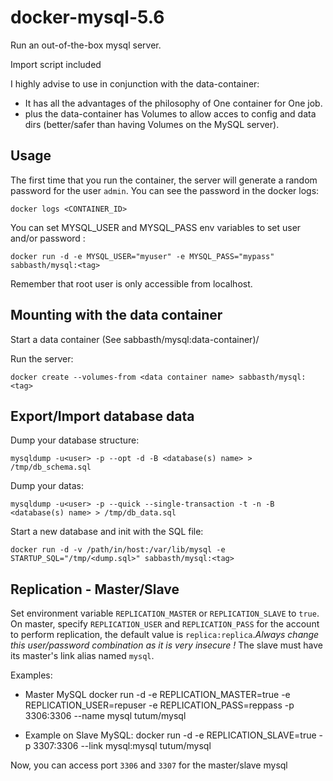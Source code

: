 docker-mysql-5.6
================

Run an out-of-the-box mysql server.

Import script included

I highly advise to use in conjunction with the data-container:
* It has all the advantages of the philosophy of One container for One job.
* plus the data-container has Volumes to allow acces to config and data dirs (better/safer than having Volumes on the MySQL server).

Usage
-----

The first time that you run the container, the server will generate a random password for the user `admin`. You can see the password in the docker logs:

    docker logs <CONTAINER_ID>

You can set MYSQL_USER and MYSQL_PASS env variables to set user and/or password :

    docker run -d -e MYSQL_USER="myuser" -e MYSQL_PASS="mypass" sabbasth/mysql:<tag>

Remember that root user is only accessible from localhost.

Mounting with the data container
--------------------

Start a data container (See sabbasth/mysql:data-container)/

Run the server:

    docker create --volumes-from <data container name> sabbasth/mysql:<tag>

Export/Import database data
---------------------------

Dump your database structure:

    mysqldump -u<user> -p --opt -d -B <database(s) name> > /tmp/db_schema.sql

Dump your datas:

    mysqldump -u<user> -p --quick --single-transaction -t -n -B <database(s) name> > /tmp/db_data.sql

Start a new database and init with the SQL file:

    docker run -d -v /path/in/host:/var/lib/mysql -e STARTUP_SQL="/tmp/<dump.sql>" sabbasth/mysql:<tag>

Replication - Master/Slave
-------------------------
Set environment variable `REPLICATION_MASTER` or `REPLICATION_SLAVE` to `true`.
On master, specify `REPLICATION_USER` and `REPLICATION_PASS` for the account to perform replication, the default value is `replica:replica`.*Always change this user/password combination as it is very insecure !*
The slave must have its master's link alias named `mysql`.

Examples:
- Master MySQL
    docker run -d -e REPLICATION_MASTER=true -e REPLICATION_USER=repuser -e REPLICATION_PASS=reppass -p 3306:3306 --name mysql tutum/mysql

- Example on Slave MySQL:
    docker run -d -e REPLICATION_SLAVE=true -p 3307:3306 --link mysql:mysql tutum/mysql

Now, you can access port `3306` and `3307` for the master/slave mysql

